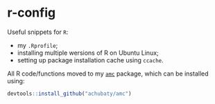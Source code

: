 # r-config

Useful snippets for `R`:

- my `.Rprofile`;
- installing multiple wersions of R on Ubuntu Linux;
- setting up package installation cache using `ccache`.

All R code/functions moved to my [`amc`](https://github.com/achubaty/amc) package, which can be installed using:

```r
devtools::install_github("achubaty/amc")
```
